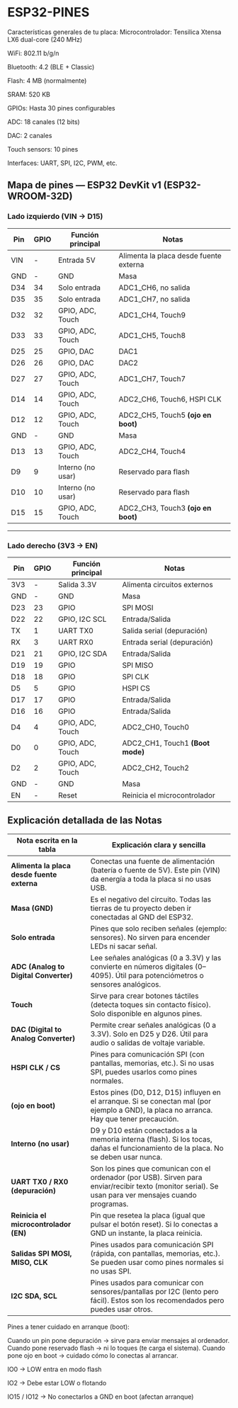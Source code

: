 # ESP32-PINES
Características generales de tu placa:
Microcontrolador: Tensilica Xtensa LX6 dual-core (240 MHz)

WiFi: 802.11 b/g/n

Bluetooth: 4.2 (BLE + Classic)

Flash: 4 MB (normalmente)

SRAM: 520 KB

GPIOs: Hasta 30 pines configurables

ADC: 18 canales (12 bits)

DAC: 2 canales

Touch sensors: 10 pines

Interfaces: UART, SPI, I2C, PWM, etc.

## Mapa de pines — ESP32 DevKit v1 (ESP32-WROOM-32D)


### Lado izquierdo (VIN → D15)

| Pin   | GPIO  | Función principal   | Notas                                        |
|-------|-------|---------------------|----------------------------------------------|
| VIN   | -     | Entrada 5V          | Alimenta la placa desde fuente externa       |
| GND   | -     | GND                 | Masa                                         |
| D34   | 34    | Solo entrada        | ADC1_CH6, no salida                          |
| D35   | 35    | Solo entrada        | ADC1_CH7, no salida                          |
| D32   | 32    | GPIO, ADC, Touch    | ADC1_CH4, Touch9                             |
| D33   | 33    | GPIO, ADC, Touch    | ADC1_CH5, Touch8                             |
| D25   | 25    | GPIO, DAC           | DAC1                                         |
| D26   | 26    | GPIO, DAC           | DAC2                                         |
| D27   | 27    | GPIO, ADC, Touch    | ADC1_CH7, Touch7                             |
| D14   | 14    | GPIO, ADC, Touch    | ADC2_CH6, Touch6, HSPI CLK                   |
| D12   | 12    | GPIO, ADC, Touch    | ADC2_CH5, Touch5 **(ojo en boot)**           |
| GND   | -     | GND                 | Masa                                         |
| D13   | 13    | GPIO, ADC, Touch    | ADC2_CH4, Touch4                             |
| D9    | 9     | Interno (no usar)   | Reservado para flash                         |
| D10   | 10    | Interno (no usar)   | Reservado para flash                         |
| D15   | 15    | GPIO, ADC, Touch    | ADC2_CH3, Touch3 **(ojo en boot)**           |

---

### Lado derecho (3V3 → EN)

| Pin   | GPIO  | Función principal   | Notas                                        |
|-------|-------|---------------------|----------------------------------------------|
| 3V3   | -     | Salida 3.3V         | Alimenta circuitos externos                  |
| GND   | -     | GND                 | Masa                                         |
| D23   | 23    | GPIO                | SPI MOSI                                     |
| D22   | 22    | GPIO, I2C SCL       | Entrada/Salida                               |
| TX    | 1     | UART TX0            | Salida serial (depuración)                   |
| RX    | 3     | UART RX0            | Entrada serial (depuración)                  |
| D21   | 21    | GPIO, I2C SDA       | Entrada/Salida                               |
| D19   | 19    | GPIO                | SPI MISO                                     |
| D18   | 18    | GPIO                | SPI CLK                                      |
| D5    | 5     | GPIO                | HSPI CS                                      |
| D17   | 17    | GPIO                | Entrada/Salida                               |
| D16   | 16    | GPIO                | Entrada/Salida                               |
| D4    | 4     | GPIO, ADC, Touch    | ADC2_CH0, Touch0                             |
| D0    | 0     | GPIO, ADC, Touch    | ADC2_CH1, Touch1 **(Boot mode)**             |
| D2    | 2     | GPIO, ADC, Touch    | ADC2_CH2, Touch2                             |
| GND   | -     | GND                 | Masa                                         |
| EN    | -     | Reset               | Reinicia el microcontrolador                 |

## Explicación detallada de las Notas

| Nota escrita en la tabla | Explicación clara y sencilla |
|--------------------------|------------------------------|
| **Alimenta la placa desde fuente externa** | Conectas una fuente de alimentación (batería o fuente de 5V). Este pin (VIN) da energía a toda la placa si no usas USB. |
| **Masa (GND)** | Es el negativo del circuito. Todas las tierras de tu proyecto deben ir conectadas al GND del ESP32. |
| **Solo entrada** | Pines que solo reciben señales (ejemplo: sensores). No sirven para encender LEDs ni sacar señal. |
| **ADC (Analog to Digital Converter)** | Lee señales analógicas (0 a 3.3V) y las convierte en números digitales (0–4095). Útil para potenciómetros o sensores analógicos. |
| **Touch** | Sirve para crear botones táctiles (detecta toques sin contacto físico). Solo disponible en algunos pines. |
| **DAC (Digital to Analog Converter)** | Permite crear señales analógicas (0 a 3.3V). Solo en D25 y D26. Útil para audio o salidas de voltaje variable. |
| **HSPI CLK / CS** | Pines para comunicación SPI (con pantallas, memorias, etc.). Si no usas SPI, puedes usarlos como pines normales. |
| **(ojo en boot)** | Estos pines (D0, D12, D15) influyen en el arranque. Si se conectan mal (por ejemplo a GND), la placa no arranca. Hay que tener precaución. |
| **Interno (no usar)** | D9 y D10 están conectados a la memoria interna (flash). Si los tocas, dañas el funcionamiento de la placa. No se deben usar nunca. |
| **UART TX0 / RX0 (depuración)** | Son los pines que comunican con el ordenador (por USB). Sirven para enviar/recibir texto (monitor serial). Se usan para ver mensajes cuando programas. |
| **Reinicia el microcontrolador (EN)** | Pin que resetea la placa (igual que pulsar el botón reset). Si lo conectas a GND un instante, la placa reinicia. |
| **Salidas SPI MOSI, MISO, CLK** | Pines usados para comunicación SPI (rápida, con pantallas, memorias, etc.). Se pueden usar como pines normales si no usas SPI. |
| **I2C SDA, SCL** | Pines usados para comunicar con sensores/pantallas por I2C (lento pero fácil). Estos son los recomendados pero puedes usar otros. |

Pines a tener cuidado en arranque (boot):

Cuando un pin pone depuración → sirve para enviar mensajes al ordenador.
Cuando pone reservado flash → ni lo toques (te carga el sistema).
Cuando pone ojo en boot → cuidado cómo lo conectas al arrancar.

IO0 → LOW entra en modo flash

IO2 → Debe estar LOW o flotando

IO15 / IO12 → No conectarlos a GND en boot (afectan arranque)
